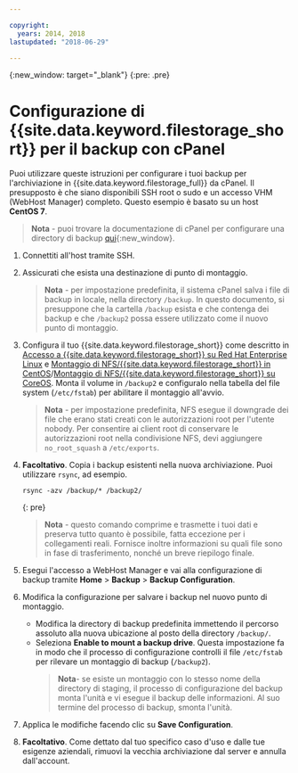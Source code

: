 ```yaml
---

copyright:
  years: 2014, 2018
lastupdated: "2018-06-29"

---
```

{:new_window: target="_blank"}
{:pre: .pre}
 
# Configurazione di {{site.data.keyword.filestorage_short}} per il backup con cPanel

Puoi utilizzare queste istruzioni per configurare i tuoi backup per l'archiviazione in {{site.data.keyword.filestorage_full}} da cPanel. Il presupposto è che siano disponibili SSH root o sudo e un accesso VHM (WebHost Manager) completo. Questo esempio è basato su un host **CentOS 7**.

>**Nota** - puoi trovare la documentazione di cPanel per configurare una directory di backup [qui](https://docs.cpanel.net/display/68Docs/Backup+Configuration#BackupConfiguration-ConfigureBackupDirectory){:new_window}.

1. Connettiti all'host tramite SSH.

2. Assicurati che esista una destinazione di punto di montaggio. <br />
   >**Nota** - per impostazione predefinita, il sistema cPanel salva i file di backup in locale, nella directory `/backup`. In questo documento, si presuppone che la cartella `/backup` esista e che contenga dei backup e che `/backup2` possa essere utilizzato come il nuovo punto di montaggio.
   
3. Configura il tuo {{site.data.keyword.filestorage_short}} come descritto in [Accesso a {{site.data.keyword.filestorage_short}} su Red Hat Enterprise Linux](accessing-file-storage-linux.html) e [Montaggio di NFS/{{site.data.keyword.filestorage_short}} in CentOS](mounting-nsf-file-storage.html)/[Montaggio di NFS/{{site.data.keyword.filestorage_short}} su CoreOS](mounting-storage-coreos.html). Monta il volume in `/backup2` e configuralo nella tabella del file system (`/etc/fstab`) per abilitare il montaggio all'avvio. <br />
   >**Nota** - per impostazione predefinita, NFS esegue il downgrade dei file che erano stati creati con le autorizzazioni root per l'utente nobody. Per consentire ai client root di conservare le autorizzazioni root nella condivisione NFS, devi aggiungere `no_root_squash` a `/etc/exports`. 

4. **Facoltativo**. Copia i backup esistenti nella nuova archiviazione. Puoi utilizzare `rsync`, ad esempio.
   ```
   rsync -azv /backup/* /backup2/
   ```
   {: pre}
    
    >**Nota** - questo comando comprime e trasmette i tuoi dati e preserva tutto quanto è possibile, fatta eccezione per i collegamenti reali. Fornisce inoltre informazioni su quali file sono in fase di trasferimento, nonché un breve riepilogo finale.
    
5. Esegui l'accesso a WebHost Manager e vai alla configurazione di backup tramite **Home** > **Backup** > **Backup Configuration**.

6. Modifica la configurazione per salvare i backup nel nuovo punto di montaggio. 
    - Modifica la directory di backup predefinita immettendo il percorso assoluto alla nuova ubicazione al posto della directory `/backup/`. 
    - Seleziona **Enable to mount a backup drive**. Questa impostazione fa in modo che il processo di configurazione controlli il file `/etc/fstab` per rilevare un montaggio di backup (`/backup2`). <br /> 
      >**Nota**- se esiste un montaggio con lo stesso nome della directory di staging, il processo di configurazione del backup monta l'unità e vi esegue il backup delle informazioni. Al suo termine del processo di backup, smonta l'unità. 

7. Applica le modifiche facendo clic su **Save Configuration**.

8. **Facoltativo**. Come dettato dal tuo specifico caso d'uso e dalle tue esigenze aziendali, rimuovi la vecchia archiviazione dal server e annulla dall'account.
